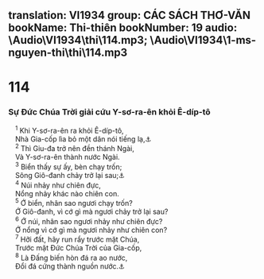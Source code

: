 translation: VI1934
group: CÁC SÁCH THƠ-VĂN
bookName: Thi-thiên 
bookNumber: 19
audio: \Audio\VI1934\thi\114.mp3; \Audio\VI1934\1-ms-nguyen-thi\thi\114.mp3
-------

<div class="title"><h1>114</h1><h3>Sự Đức Chúa Trời giải cứu Y-sơ-ra-ên khỏi Ê-díp-tô</h3></div>
<span class="verse thi_114_1"> <sup>1</sup> Khi Y-sơ-ra-ên ra khỏi Ê-díp-tô, <br/> Nhà Gia-cốp lìa bỏ một dân nói tiếng lạ,<a data-toggle="tooltip" data-placement="bottom" title="Xu 12:51">⚓</a><br/></span>
<span class="verse thi_114_2"> <sup>2</sup> Thì Giu-đa trở nên đền thánh Ngài, <br/> Và Y-sơ-ra-ên thành nước Ngài. <br/></span>
<span class="verse thi_114_3"> <sup>3</sup> Biển thấy sự ấy, bèn chạy trốn; <br/> Sông Giô-đanh chảy trở lại sau;<a data-toggle="tooltip" data-placement="bottom" title="Xu 14:21; Gios 3:16">⚓</a><br/></span>
<span class="verse thi_114_4"> <sup>4</sup> Núi nhảy như chiên đực, <br/> Nổng nhảy khác nào chiên con. <br/></span>
<span class="verse thi_114_5"> <sup>5</sup> Ớ biển, nhân sao ngươi chạy trốn? <br/> Ớ Giô-đanh, vì cớ gì mà ngươi chảy trở lại sau? <br/></span>
<span class="verse thi_114_6"> <sup>6</sup> Ớ núi, nhân sao ngươi nhảy như chiên đực? <br/> Ớ nổng vì cớ gì mà ngươi nhảy như chiên con? <br/></span>
<span class="verse thi_114_7"> <sup>7</sup> Hỡi đất, hãy run rẩy trước mặt Chúa, <br/> Trước mặt Đức Chúa Trời của Gia-cốp, <br/></span>
<span class="verse thi_114_8"> <sup>8</sup> Là Đấng biến hòn đá ra ao nước, <br/> Đổi đá cứng thành nguồn nước.<a data-toggle="tooltip" data-placement="bottom" title="Xu 17:1-7; Dan 20:2-13">⚓</a><br/></span>

